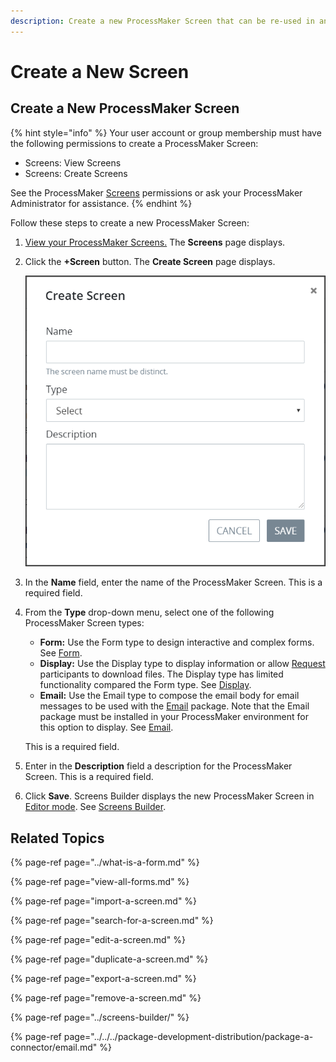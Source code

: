 ```yaml
---
description: Create a new ProcessMaker Screen that can be re-used in any Process.
---
```


# Create a New Screen

## Create a New ProcessMaker Screen

{% hint style="info" %}
Your user account or group membership must have the following permissions to create a ProcessMaker Screen:

* Screens: View Screens
* Screens: Create Screens

See the ProcessMaker [Screens](../../../processmaker-administration/permission-descriptions-for-users-and-groups.md#screens) permissions or ask your ProcessMaker Administrator for assistance.
{% endhint %}

Follow these steps to create a new ProcessMaker Screen:

1. [View your ProcessMaker Screens.](view-all-forms.md) The **Screens** page displays.
2. Click the **+Screen** button. The **Create Screen** page displays.  

   ![](../../../.gitbook/assets/create-new-screen-screen-processes.png)

3. In the **Name** field, enter the name of the ProcessMaker Screen. This is a required field.
4. From the **Type** drop-down menu, select one of the following ProcessMaker Screen types:

   * **Form:** Use the Form type to design interactive and complex forms. See [Form](../screens-builder/types-for-screens.md#form).
   * **Display:** Use the Display type to display information or allow [Request](../../../using-processmaker/requests/what-is-a-request.md) participants to download files. The Display type has limited functionality compared the Form type. See [Display](../screens-builder/types-for-screens.md#display).
   * **Email:** Use the Email type to compose the email body for email messages to be used with the [Email](../../../package-development-distribution/package-a-connector/email.md) package. Note that the Email package must be installed in your ProcessMaker environment for this option to display. See [Email](../screens-builder/types-for-screens.md#email).

   This is a required field.

5. Enter in the **Description** field a description for the ProcessMaker Screen. This is a required field.
6. Click **Save**. Screens Builder displays the new ProcessMaker Screen in [Editor mode](../screens-builder/screens-builder-modes.md#editor-mode). See [Screens Builder](../screens-builder/).

## Related Topics

{% page-ref page="../what-is-a-form.md" %}

{% page-ref page="view-all-forms.md" %}

{% page-ref page="import-a-screen.md" %}

{% page-ref page="search-for-a-screen.md" %}

{% page-ref page="edit-a-screen.md" %}

{% page-ref page="duplicate-a-screen.md" %}

{% page-ref page="export-a-screen.md" %}

{% page-ref page="remove-a-screen.md" %}

{% page-ref page="../screens-builder/" %}

{% page-ref page="../../../package-development-distribution/package-a-connector/email.md" %}

